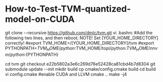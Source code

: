 # How-to-Test-TVM-quantized-model-on-CUDA
git clone --recursive https://github.com/dmlc/tvm.git
vi .bashrc #Add the following two lines, and then reboot; NOTE! Set [YOUR_HOME_DIRECTORY] correctly!
#export TVM_HOME=/[YOUR_HOME_DIRECTORY]/tvm
#export PYTHONPATH=$TVM_HOME/python:$TVM_HOME/topi/python:$TVM_HOME/nnvm/python:${PYTHONPATH}

cd tvm
git checkout e22b5802a3e6c269d76e52428ca81cbd4b7d8304
git submodule update --init
mkdir build
cp cmake/config.cmake build
cd build
vi config.cmake #enable CUDA and LLVM
cmake ..
make -j4

